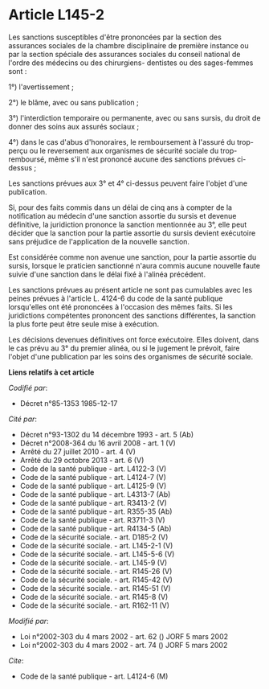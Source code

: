 # Article L145-2

Les sanctions susceptibles d'être prononcées par la section des assurances sociales de la chambre disciplinaire de première
instance ou par la section spéciale des assurances sociales du conseil national de l'ordre des médecins ou des chirurgiens-
dentistes ou des sages-femmes sont : 

1°) l'avertissement ; 

2°) le blâme, avec ou sans publication ; 

3°) l'interdiction temporaire ou permanente, avec ou sans sursis, du droit de donner des soins aux assurés sociaux ;

4°) dans le cas d'abus d'honoraires, le remboursement à l'assuré du trop-perçu ou le reversement aux organismes de sécurité
sociale du trop-remboursé, même s'il n'est prononcé aucune des sanctions prévues ci-dessus ;

Les sanctions prévues aux 3° et 4° ci-dessus peuvent faire l'objet d'une publication.

Si, pour des faits commis dans un délai de cinq ans à compter de la notification au médecin d'une sanction assortie du sursis
et devenue définitive, la juridiction prononce la sanction mentionnée au 3°, elle peut décider que la sanction pour la partie
assortie du sursis devient exécutoire sans préjudice de l'application de la nouvelle sanction.

Est considérée comme non avenue une sanction, pour la partie assortie du sursis, lorsque le praticien sanctionné n'aura
commis aucune nouvelle faute suivie d'une sanction dans le délai fixé à l'alinéa précédent.

Les sanctions prévues au présent article ne sont pas cumulables avec les peines prévues à l'article L. 4124-6 du code de la
santé publique lorsqu'elles ont été prononcées à l'occasion des mêmes faits. Si les juridictions compétentes prononcent des
sanctions différentes, la sanction la plus forte peut être seule mise à exécution.

Les décisions devenues définitives ont force exécutoire. Elles doivent, dans le cas prévu au 3° du premier alinéa, ou si le
jugement le prévoit, faire l'objet d'une publication par les soins des organismes de sécurité sociale.

**Liens relatifs à cet article**

_Codifié par_:

  - Décret n°85-1353 1985-12-17

_Cité par_:

  - Décret n°93-1302 du 14 décembre 1993 - art. 5 (Ab)
  - Décret n°2008-364 du 16 avril 2008 - art. 1 (V)
  - Arrêté du 27 juillet 2010 - art. 4 (V)
  - Arrêté du 29 octobre 2013 - art. 6 (V)
  - Code de la santé publique - art. L4122-3 (V)
  - Code de la santé publique - art. L4124-7 (V)
  - Code de la santé publique - art. L4125-9 (V)
  - Code de la santé publique - art. L4313-7 (Ab)
  - Code de la santé publique - art. R3413-2 (V)
  - Code de la santé publique - art. R355-35 (Ab)
  - Code de la santé publique - art. R3711-3 (V)
  - Code de la santé publique - art. R4134-5 (Ab)
  - Code de la sécurité sociale. - art. D185-2 (V)
  - Code de la sécurité sociale. - art. L145-2-1 (V)
  - Code de la sécurité sociale. - art. L145-5-6 (V)
  - Code de la sécurité sociale. - art. L145-9 (V)
  - Code de la sécurité sociale. - art. R145-26 (V)
  - Code de la sécurité sociale. - art. R145-42 (V)
  - Code de la sécurité sociale. - art. R145-51 (V)
  - Code de la sécurité sociale. - art. R145-8 (V)
  - Code de la sécurité sociale. - art. R162-11 (V)

_Modifié par_:

  - Loi n°2002-303 du 4 mars 2002 - art. 62 () JORF 5 mars 2002
  - Loi n°2002-303 du 4 mars 2002 - art. 74 () JORF 5 mars 2002

_Cite_:

  - Code de la santé publique - art. L4124-6 (M)
